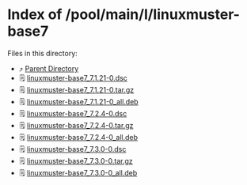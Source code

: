 
# Index of /pool/main/l/linuxmuster-base7
Files in this directory:
- ⤴ [Parent Directory](../)
- 🗒 [linuxmuster-base7_7.1.21-0.dsc](linuxmuster-base7_7.1.21-0.dsc)
- 🗒 [linuxmuster-base7_7.1.21-0.tar.gz](linuxmuster-base7_7.1.21-0.tar.gz)
- 🗒 [linuxmuster-base7_7.1.21-0_all.deb](linuxmuster-base7_7.1.21-0_all.deb)
- 🗒 [linuxmuster-base7_7.2.4-0.dsc](linuxmuster-base7_7.2.4-0.dsc)
- 🗒 [linuxmuster-base7_7.2.4-0.tar.gz](linuxmuster-base7_7.2.4-0.tar.gz)
- 🗒 [linuxmuster-base7_7.2.4-0_all.deb](linuxmuster-base7_7.2.4-0_all.deb)
- 🗒 [linuxmuster-base7_7.3.0-0.dsc](linuxmuster-base7_7.3.0-0.dsc)
- 🗒 [linuxmuster-base7_7.3.0-0.tar.gz](linuxmuster-base7_7.3.0-0.tar.gz)
- 🗒 [linuxmuster-base7_7.3.0-0_all.deb](linuxmuster-base7_7.3.0-0_all.deb)
